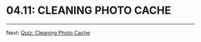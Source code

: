 # 04.11: CLEANING PHOTO CACHE


- - -

Next: [Quiz: Cleaning Photo Cache](./12-quiz-cleaning-photo-cache.md)